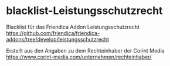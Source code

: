 # blacklist-Leistungsschutzrecht
Blacklist für das Friendica Addon Leistungsschutzrecht https://github.com/friendica/friendica-addons/tree/develop/leistungsschutzrecht

Erstellt aus den Angaben zu dem Rechteinhaber der Corint Media https://www.corint-media.com/unternehmen/rechteinhaber/
